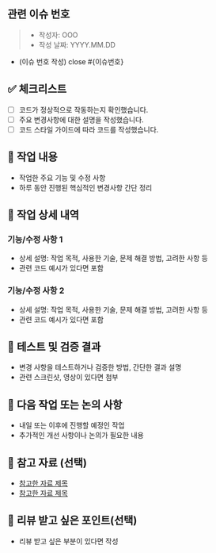 <!-- 
  Title: 작업 내용 한 줄 요약
  - 사용하지 않는 부분의 항목은 지우고 사용해주세요.
-->

## 관련 이슈 번호
> - 작성자: OOO
> - 작성 날짜: YYYY.MM.DD

- (이슈 번호 작성) close #{이슈번호}

## ✅ 체크리스트
- [ ] 코드가 정상적으로 작동하는지 확인했습니다.
- [ ] 주요 변경사항에 대한 설명을 작성했습니다.
- [ ] 코드 스타일 가이드에 따라 코드를 작성했습니다.

## 🧩 작업 내용
- 작업한 주요 기능 및 수정 사항
- 하루 동안 진행된 핵심적인 변경사항 간단 정리

## 📝 작업 상세 내역
### 기능/수정 사항 1
- 상세 설명: 작업 목적, 사용한 기술, 문제 해결 방법, 고려한 사항 등
- 관련 코드 예시가 있다면 포함

### 기능/수정 사항 2
- 상세 설명: 작업 목적, 사용한 기술, 문제 해결 방법, 고려한 사항 등
- 관련 코드 예시가 있다면 포함

## 📌 테스트 및 검증 결과
- 변경 사항을 테스트하거나 검증한 방법, 간단한 결과 설명
- 관련 스크린샷, 영상이 있다면 첨부

## 💬 다음 작업 또는 논의 사항
- 내일 또는 이후에 진행할 예정인 작업
- 추가적인 개선 사항이나 논의가 필요한 내용

## 📎 참고 자료 (선택)
- [참고한 자료 제목](링크)
- [참고한 자료 제목](링크)

## 🐥 리뷰 받고 싶은 포인트(선택)
- 리뷰 받고 싶은 부분이 있다면 작성
